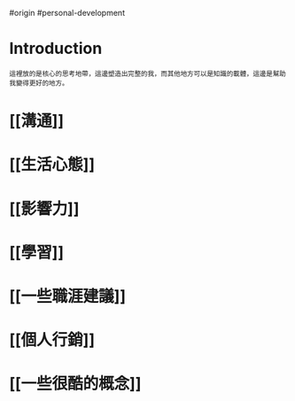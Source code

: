 #origin #personal-development 

# Introduction
	這裡放的是核心的思考地帶，這邊塑造出完整的我，而其他地方可以是知識的載體，這邊是幫助我變得更好的地方。

# [[溝通]]
# [[生活心態]]
# [[影響力]]
# [[學習]]
# [[一些職涯建議]]
# [[個人行銷]]
# [[一些很酷的概念]]
